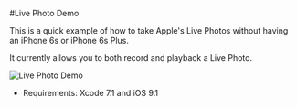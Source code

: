 #Live Photo Demo

This is a quick example of how to take Apple's Live Photos without having an iPhone 6s or iPhone 6s Plus.

It currently allows you to both record and playback a Live Photo.

![Live Photo Demo](https://github.com/genadyo/LivePhotoDemo/raw/master/Media/Live_Photo_Demo.gif)

* Requirements: Xcode 7.1 and iOS 9.1
